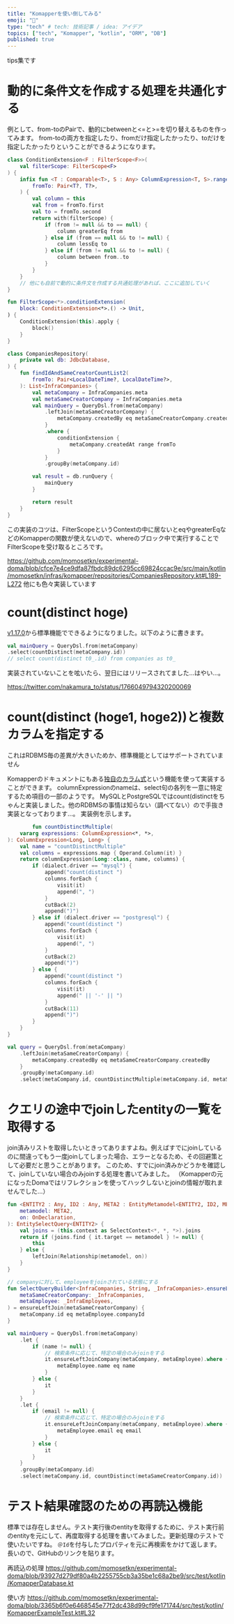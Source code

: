 ```yaml
---
title: "Komapperを使い倒してみる"
emoji: "🤖"
type: "tech" # tech: 技術記事 / idea: アイデア
topics: ["tech", "Komapper", "kotlin", "ORM", "DB"]
published: true
---
```


tips集です

# 動的に条件文を作成する処理を共通化する

例として、from-toのPairで、動的にbetweenと<=と>=を切り替えるものを作ってみます。
from-toの両方を指定したり、fromだけ指定したかったり、toだけを指定したかったりということができるようになります。

```kotlin
class ConditionExtension<F : FilterScope<F>>(
    val filterScope: FilterScope<F>
) {
    infix fun <T : Comparable<T>, S : Any> ColumnExpression<T, S>.range(
        fromTo: Pair<T?, T?>,
    ) {
        val column = this
        val from = fromTo.first
        val to = fromTo.second
        return with(filterScope) {
            if (from != null && to == null) {
                column greaterEq from
            } else if (from == null && to != null) {
                column lessEq to
            } else if (from != null && to != null) {
                column between from..to
            }
        }
    }
    // 他にも自前で動的に条件文を作成する共通処理があれば、ここに追加していく
}

fun FilterScope<*>.conditionExtension(
    block: ConditionExtension<*>.() -> Unit,
) {
    ConditionExtension(this).apply {
        block()
    }
}
```

```kotlin
class CompaniesRepository(
    private val db: JdbcDatabase,
) {
    fun findIdAndSameCreatorCountList2(
        fromTo: Pair<LocalDateTime?, LocalDateTime?>,
    ): List<InfraCompanies> {
        val metaCompany = InfraCompanies.meta
        val metaSameCreatorCompany = InfraCompanies.meta
        val mainQuery = QueryDsl.from(metaCompany)
            .leftJoin(metaSameCreatorCompany) {
                metaCompany.createdBy eq metaSameCreatorCompany.createdBy
            }
            .where {
                conditionExtension {
                    metaCompany.createdAt range fromTo
                }
            }
            .groupBy(metaCompany.id)

        val result = db.runQuery {
            mainQuery
        }

        return result
    }
}
```

この実装のコツは、FilterScopeというContextの中に居ないとeqやgreaterEqなどのKomapperの関数が使えないので、whereのブロック中で実行することでFilterScopeを受け取るところです。

https://github.com/momosetkn/experimental-doma/blob/cfce7e4ce9dfa87fbdc89dc6295cc69824ccac9e/src/main/kotlin/momosetkn/infras/komapper/repositories/CompaniesRepository.kt#L189-L272
他にも色々実装しています

# count(distinct hoge)

[v1.17.0](https://github.com/komapper/komapper/releases/tag/v1.17.0)から標準機能でできるようになりました。以下のように書きます。

```kotlin
val mainQuery = QueryDsl.from(metaCompany)
.select(countDistinct(metaCompany.id))
// select count(distinct t0_.id) from companies as t0_
```

実装されていないことを呟いたら、翌日にはリリースされてました…はやい…。

https://twitter.com/nakamura_to/status/1766049794320200069


# count(distinct (hoge1, hoge2))と複数カラムを指定する

これはRDBMS毎の差異が大きいためか、標準機能としてはサポートされていません

Komapperのドキュメントにもある[独自のカラム式](https://www.komapper.org/ja/docs/reference/query/querydsl/expression/#user-defined-expression-column-expression)という機能を使って実装することができます。
columnExpressionのnameは、select句の各列を一意に特定するため項目の一部のようです。
MySQLとPostgreSQLではcount(distinctをちゃんと実装しました。他のRDBMSの事情は知らない（調べてない）ので手抜き実装となっております…。
実装例を示します。

```kotlin
        fun countDistinctMultiple(
    vararg expressions: ColumnExpression<*, *>,
): ColumnExpression<Long, Long> {
    val name = "countDistinctMultiple"
    val columns = expressions.map { Operand.Column(it) }
    return columnExpression(Long::class, name, columns) {
        if (dialect.driver == "mysql") {
            append("count(distinct ")
            columns.forEach {
                visit(it)
                append(", ")
            }
            cutBack(2)
            append(")")
        } else if (dialect.driver == "postgresql") {
            append("count(distinct ")
            columns.forEach {
                visit(it)
                append(", ")
            }
            cutBack(2)
            append(")")
        } else {
            append("count(distinct ")
            columns.forEach {
                visit(it)
                append(" || '-' || ")
            }
            cutBack(11)
            append(")")
        }
    }
}
```

```kotlin
val query = QueryDsl.from(metaCompany)
    .leftJoin(metaSameCreatorCompany) {
        metaCompany.createdBy eq metaSameCreatorCompany.createdBy
    }
    .groupBy(metaCompany.id)
    .select(metaCompany.id, countDistinctMultiple(metaCompany.id, metaSameCreatorCompany.id))
```

# クエリの途中でjoinしたentityの一覧を取得する

join済みリストを取得したいときってありますよね。例えばすでにjoinしているのに間違ってもう一度joinしてしまった場合、エラーとなるため、その回避策として必要だと思うことがあります。
このため、すでにjoin済みかどうかを確認して、joinしていない場合のみjoinする処理を書いてみました。
（Komapperの元になったDomaではリフレクションを使ってハックしないとjoinの情報が取れませんでした…）

```kotlin
fun <ENTITY2 : Any, ID2 : Any, META2 : EntityMetamodel<ENTITY2, ID2, META2>> EntitySelectQuery<ENTITY2>.ensureLeftJoin(
    metamodel: META2,
    on: OnDeclaration,
): EntitySelectQuery<ENTITY2> {
    val joins = (this.context as SelectContext<*, *, *>).joins
    return if (joins.find { it.target == metamodel } != null) {
        this
    } else {
        leftJoin(Relationship(metamodel, on))
    }
}
```

```kotlin
// companyに対して、employeeをjoinされている状態にする
fun SelectQueryBuilder<InfraCompanies, String, _InfraCompanies>.ensureLeftJoinCompany(
    metaSameCreatorCompany: _InfraCompanies,
    metaEmployee: _InfraEmployees,
) = ensureLeftJoin(metaSameCreatorCompany) {
    metaCompany.id eq metaEmployee.companyId
}

val mainQuery = QueryDsl.from(metaCompany)
    .let {
        if (name != null) {
            // 検索条件に応じて、特定の場合のみjoinをする
            it.ensureLeftJoinCompany(metaCompany, metaEmployee).where {
                metaEmployee.name eq name
            }
        } else {
            it
        }
    }
    .let {
        if (email != null) {
            // 検索条件に応じて、特定の場合のみjoinをする
            it.ensureLeftJoinCompany(metaCompany, metaEmployee).where { // ensureLeftJoinでjoinすることで、すでにjoin済みの場合はjoinしない
                metaEmployee.email eq email
            }
        } else {
            it
        }
    }
    .groupBy(metaCompany.id)
    .select(metaCompany.id, countDistinct(metaSameCreatorCompany.id))
```

# テスト結果確認のための再読込機能

標準では存在しません。テスト実行後のentityを取得するために、テスト実行前のentityを元にして、再度取得する処理を書いてみました。更新処理のテストで使いたいですね。
`＠Id`を付与したプロパティを元に再検索をかけて返します。
長いので、GitHubのリンクを貼ります。

再読込の処理
https://github.com/momosetkn/experimental-doma/blob/93927d279df80a4b2255755cb3a35be1c68a2be9/src/test/kotlin/KomapperDatabase.kt

使い方
https://github.com/momosetkn/experimental-doma/blob/3365b6f0e6468545e77f2dc438d99cf9fe171744/src/test/kotlin/KomapperExampleTest.kt#L32
